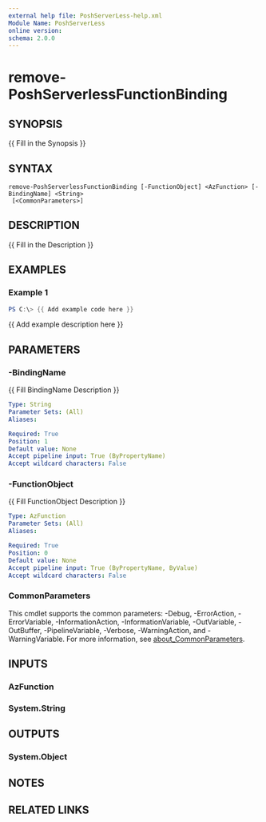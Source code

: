 ```yaml
---
external help file: PoshServerLess-help.xml
Module Name: PoshServerLess
online version:
schema: 2.0.0
---
```


# remove-PoshServerlessFunctionBinding

## SYNOPSIS
{{ Fill in the Synopsis }}

## SYNTAX

```
remove-PoshServerlessFunctionBinding [-FunctionObject] <AzFunction> [-BindingName] <String>
 [<CommonParameters>]
```

## DESCRIPTION
{{ Fill in the Description }}

## EXAMPLES

### Example 1
```powershell
PS C:\> {{ Add example code here }}
```

{{ Add example description here }}

## PARAMETERS

### -BindingName
{{ Fill BindingName Description }}

```yaml
Type: String
Parameter Sets: (All)
Aliases:

Required: True
Position: 1
Default value: None
Accept pipeline input: True (ByPropertyName)
Accept wildcard characters: False
```

### -FunctionObject
{{ Fill FunctionObject Description }}

```yaml
Type: AzFunction
Parameter Sets: (All)
Aliases:

Required: True
Position: 0
Default value: None
Accept pipeline input: True (ByPropertyName, ByValue)
Accept wildcard characters: False
```

### CommonParameters
This cmdlet supports the common parameters: -Debug, -ErrorAction, -ErrorVariable, -InformationAction, -InformationVariable, -OutVariable, -OutBuffer, -PipelineVariable, -Verbose, -WarningAction, and -WarningVariable. For more information, see [about_CommonParameters](http://go.microsoft.com/fwlink/?LinkID=113216).

## INPUTS

### AzFunction

### System.String

## OUTPUTS

### System.Object
## NOTES

## RELATED LINKS
